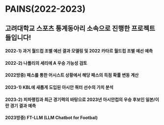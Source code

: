 # PAINS(2022-2023)
고려대학교 스포츠 통계동아리 소속으로 진행한 프로젝트들입니다!
-----
#### 2022-1) 과거 월드컵 조별 예선 결과 모델링 및 2022 카타르 월드컵 조별 예선 예측

#### 2022-2) 나폴리의 세리에 A 우승 가능성 검토

#### 2022방중) 패스를 통한 어시스트 상황에서 해당 패스의 득점 확률 변동 계산

#### 2023-1) KBL에 새롭게 도입된 아시안 쿼터 선수의 가치 분석

#### 2023-2) 피파랭킹과 최근 경기력의 바탕으로 2023년 아시안컵의 우승 후보인 일본/이란 경기 결과 예측

#### 2023방중) FT-LLM (LLM Chatbot for Footbal)
